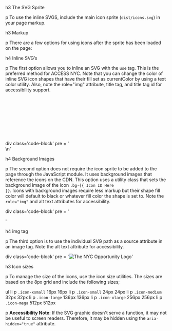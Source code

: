 h3 The SVG Sprite

p To use the inline SVGS, include the main icon sprite (<code>dist/icons.svg</code>) in your page markup.

h3 Markup

p There are a few options for using icons after the sprite has been loaded on the page:

h4 Inline SVG’s

p The first option allows you to inline an SVG with the <code>use</code> tag. This is the preferred method for ACCESS NYC. Note that you can change the color of inline SVG icon shapes that have their fill set as currentColor by using a text color utility. Also, note the role="img" attribute, title tag, and title tag id for accessibility support.

div class='code-block'
  pre
    = '<svg class="icon-logo-nyco icon-xlarge text-color-blue-dark" role="img">\n'
    = '  <title id="icon-logo-nyco-title">The NYC Opportunity Logo</title>\n'
    = '  <use xlink:href="#icon-logo-nyco"></use>\n'
    = '</svg>\n'

h4 Background Images

p The second option does not require the icon sprite to be added to the page through the JavaScript module. It uses background images that reference the icons on the CDN. This option uses a utility class that sets the background image of the icon <code>.bg-{{ Icon ID Here }}</code>. Icons with background images require less markup but their shape fill color will default to black or whatever fill color the shape is set to. Note the <code>role="img"</code> and alt text attributes for accessibility.

div class='code-block'
  pre
    = '<div class="icon-logo-nyco" role="img" alt="The NYC Opportunity Logo"></div>'

h4 img tag

p The third option is to use the individual SVG path as a source attribute in an image tag. Note the alt text attribute for accessibility.

div class='code-block'
  pre
    = '<img src="svgs/icon-logo-nyco.svg" alt="The NYC Opportunity Logo">'

h3 Icon sizes

p To manage the size of the icons, use the icon size utilities. The sizes are based on the 8px grid and include the following sizes;

ul
  li
    p <code>.icon-xsmall</code> 16px 16px
  li
    p <code>.icon-small</code> 24px 24px
  li
    p <code>.icon-medium</code> 32px 32px
  li
    p <code>.icon-large</code> 136px 136px
  li
    p <code>.icon-xlarge</code> 256px 256px
  li
    p <code>.icon-mega</code> 512px 512px

p <b>Accessibility Note</b>: If the SVG graphic doesn't serve a function, it may not be useful to screen readers. Therefore, it may be hidden using the <code>aria-hidden="true"</code> attribute.